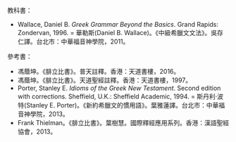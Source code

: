 
教科書：
- Wallace, Daniel B. *Greek Grammar Beyond the Basics*. Grand Rapids: Zondervan, 1996. = 華勒斯(Daniel B. Wallace)。《中級希臘文文法》。吳存仁譯。台北市：中華福音神學院，2011。

參考書：
- 馮蔭坤。《腓立比書》。普天註釋。香港：天道書樓，2016。
- 馮蔭坤。《腓立比書》。天道聖經註釋。香港：天道書樓，1997。
- Porter, Stanley E. *Idioms of the Greek New Testament*. Second edition with corrections. Sheffield, U.K.: Sheffield Academic, 1994. = 斯丹利‧波特(Stanley E. Porter)。《新約希臘文的慣用語》。葉雅蓮譯。台北市：中華福音神學院，2013。
- Frank Thielman。《腓立比書》。葉樹慧。國際釋經應用系列。香港：漢語聖經協會，2013。